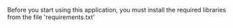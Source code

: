 Before you start using this application, you must install the required libraries from the file 'requirements.txt'